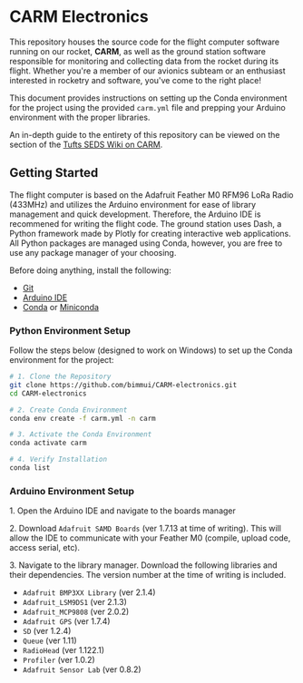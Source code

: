 # CARM Electronics

This repository houses the source code for the flight computer software running on our rocket, **CARM**, as well as the ground station software responsible for monitoring and collecting data from the rocket during its flight. Whether you're a member of our avionics subteam or an enthusiast interested in rocketry and software, you've come to the right place!

This document provides instructions on setting up the Conda environment for the project using the provided ```carm.yml``` file and prepping your Arduino environment with the proper libraries.

An in-depth guide to the entirety of this repository can be viewed on the section of the [Tufts SEDS Wiki on CARM](https://sedstufts.notion.site/CARM-Technical-Documentation-2e8ebba6ad954b1c946b6060394e9795).


## Getting Started
The flight computer is based on the Adafruit Feather M0 RFM96 LoRa Radio (433MHz) and utilizes the Arduino environment for ease of library management and quick development. Therefore, the Arduino IDE is recommened for writing the flight code. The ground station uses Dash, a Python framework made by Plotly for creating interactive web applications. All Python packages are managed using Conda, however, you are free to use any package manager of your choosing.


Before doing anything, install the following:
- [Git](https://git-scm.com/downloads)
- [Arduino IDE](https://www.arduino.cc/en/software)
- [Conda](https://docs.conda.io/en/latest/) or [Miniconda](https://docs.conda.io/projects/miniconda/en/latest/)

### Python Environment Setup

Follow the steps below (designed to work on Windows) to set up the Conda environment for the project:

```bash
# 1. Clone the Repository
git clone https://github.com/bimmui/CARM-electronics.git
cd CARM-electronics

# 2. Create Conda Environment
conda env create -f carm.yml -n carm

# 3. Activate the Conda Environment
conda activate carm

# 4. Verify Installation
conda list
```

### Arduino Environment Setup

1\. Open the Arduino IDE and navigate to the boards manager

2\. Download `Adafruit SAMD Boards` (ver 1.7.13 at time of writing). This will allow the IDE to communicate with your Feather M0 (compile, upload code, access serial, etc).

3\. Navigate to the library manager. Download the following libraries and their dependencies. The version number at the time of writing is included.
- `Adafruit BMP3XX Library` (ver 2.1.4)
- `Adafruit_LSM9DS1` (ver 2.1.3)
- `Adafruit_MCP9808` (ver 2.0.2)
- `Adafruit GPS` (ver 1.7.4)
- `SD` (ver 1.2.4)
- `Queue` (ver 1.11)
- `RadioHead` (ver 1.122.1)
- `Profiler` (ver 1.0.2)
- `Adafruit Sensor Lab` (ver 0.8.2)